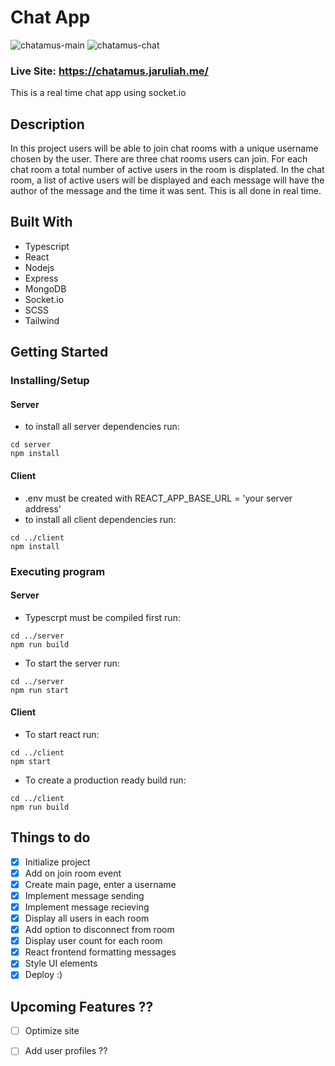 # Chat App
![chatamus-main](https://user-images.githubusercontent.com/71105258/141929047-cfba6430-1a45-4b3e-812a-ba32c4f69a90.png)
![chatamus-chat](https://user-images.githubusercontent.com/71105258/141927018-a73cb1e7-ae2b-4900-b4ac-d025f45a842e.png)

### Live Site: https://chatamus.jaruliah.me/

This is a real time chat app using socket.io

## Description

In this project users will be able to join chat rooms with a unique username chosen by the user. There are three chat rooms users can join. For each chat room a total number of active users in the room is displated. In the chat room, a list of active users will be displayed and each message will have the author of the message and the time it was sent. This is all done in real time.

## Built With
- Typescript
- React
- Nodejs
- Express
- MongoDB
- Socket.io
- SCSS
- Tailwind

## Getting Started

### Installing/Setup
#### Server 
* to install all server dependencies run:
```
cd server
npm install
```
#### Client
* .env must be created with REACT_APP_BASE_URL = 'your server address'
* to install all client dependencies run:
```
cd ../client
npm install
```


### Executing program
#### Server

* Typescrpt must be compiled first run:
```
cd ../server
npm run build
```

* To start the server run:

```
cd ../server
npm run start
```

#### Client
* To start react run:

```
cd ../client
npm start
```

* To create a production ready build run:
```
cd ../client
npm run build
```

## Things to do

- [x] Initialize project
- [x] Add on join room event
- [x] Create main page, enter a username
- [x] Implement message sending
- [x] Implement message recieving
- [x] Display all users in each room
- [x] Add option to disconnect from room
- [x] Display user count for each room
- [x] React frontend formatting messages
- [x] Style UI elements
- [x] Deploy :)

## Upcoming Features ??
- [ ] Optimize site
- [ ] Add user profiles
??




